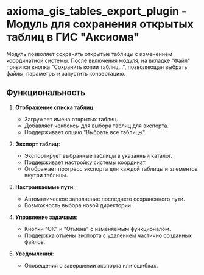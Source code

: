 # axioma_gis_tables_export_plugin - Модуль для сохранения открытых таблиц в ГИС "Аксиома"

Модуль позволяет сохранять открытые таблицы с изменением координатной системы. После включения модуля, на вкладке "Файл" появится кнопка "Сохранить копии таблиц...", позволяющая выбрать файлы, параметры и запустить конвертацию.

## Функциональность

1. **Отображение списка таблиц**:
   - Загружает имена открытых таблиц.
   - Добавляет чекбоксы для выбора таблиц для экспорта.
   - Поддерживает опцию "Выбрать все таблицы".

2. **Экспорт таблиц**:
   - Экспортирует выбранные таблицы в указанный каталог.
   - Поддерживает настройку системы координат.
   - Отображает прогресс экспорта для каждой таблицы и элементов внутри таблицы.

3. **Настраиваемые пути**:
   - Автоматическое заполнение последнего сохраненного пути.
   - Возможность выбора новой директории.

4. **Управление задачами**:
   - Кнопки "ОК" и "Отмена" с изменяемым функционалом.
   - Поддержка отмены экспорта с удалением частично созданных файлов.

5. **Уведомления**:
   - Оповещения о завершении экспорта или ошибках.
